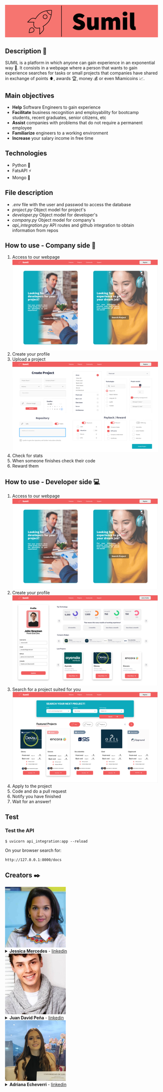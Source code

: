 ![hover](/images/logo.png)
## Description :memo:
SUMIL is a platform in which anyone can gain experience in an exponential way :rocket:. It consists in a webpage where a person that wants to gain experience searches for tasks or small projects that companies have shared in exchange of points :arrow_up:, awards :trophy:, money :moneybag: or even Miamicoins :chart_with_upwards_trend:.

## Main objectives
* <b>Help</b> Software Engineers to gain experience
* <b>Facilitate</b> business recognition and employability for bootcamp students, recent graduates, senior citizens, etc
* <b>Assist</b> companies with problems that do not require a permanent employee  
* <b>Familiarize</b> engineers to a working environment
* <b>Increase</b> your salary income in free time


## Technologies
* Python :snake:
* FatsAPI :zap:
* Mongo :leaves:


## File description
* *.env* file with the user and passwod to access the database
* *project.py* Object model for project's
* *developer.py* Object model for developer's
* *company.py* Object model for company's
* *api_integration.py* API routes and github integration to obtain information from repos

## How to use - Company side :office:
1) Access to our webpage
![hover](/images/inicial.png)
2) Create your profile
3) Upload a project
![hover](/images/createproject.png)
4) Check for stats
5) When someone finishes check their code
6) Reward them

## How to use - Developer side :computer:
1) Access to our webpage
![hover](/images/inicial.png)
2) Create your profile
![hover](/images/profile.png)
3) Search for a project suited for you
![hover](/images/search.png)
4) Apply to the project
5) Code and do a pull request
6) Notify you have finished
7) Wait for an answer!

## Test
 ### Test the API
```
$ uvicorn api_integration:app --reload
```
On your browser search for: 
```
http://127.0.0.1:8000/docs
```


## Creators ✒️
<img src="./images/jm.png" width="200">
<details  style="user-select: none;">
	<summary>
		<strong style="user-select: none;cursor: pointer;">Jessica Mercedes</strong> - <a href="https://www.linkedin.com/in/jessicamercedes/" target="_blank">linkedin</a>
	</summary>
</details>

<img src="./images/jdp.png" width="200">
<details  style="user-select: none;">
	<summary>
		<strong style="user-select: none;cursor: pointer;">Juan David Peña</strong> - <a href="https://www.linkedin.com/in/medranojdp/" target="_blank">linkedin</a>
	</summary>
</details>

<img src="./images/aer.png" width="200">
<details  style="user-select: none;">
	<summary>
		<strong style="user-select: none;cursor: pointer;">Adriana Echeverri</strong> - <a href="https://www.linkedin.com/in/adriana-echeverri-4a807118a/" target="_blank">linkedin</a>
	</summary>
</details>
